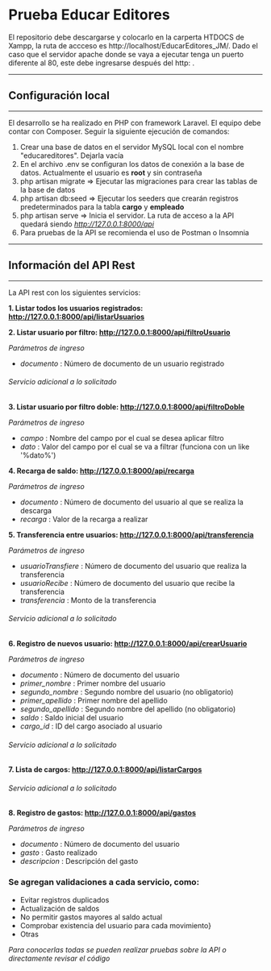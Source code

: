 #  Prueba Educar Editores

El repositorio debe descargarse y colocarlo en la carperta HTDOCS de Xampp, la ruta de accceso es http://localhost/EducarEditores_JM/.
Dado el caso que el servidor apache donde se vaya a ejecutar tenga un puerto diferente al 80, este debe ingresarse después del http: .

**************************
## Configuración local
**************************

El desarrollo se ha realizado en PHP con framework Laravel. El equipo debe contar con Composer. Seguir la siguiente ejecución de comandos:

1. Crear una base de datos en el servidor MySQL local con el nombre "educareditores". Dejarla vacía
2. En el archivo .env se configuran los datos de conexión a la base de datos. Actualmente el usuario es **root** y sin contraseña
3. php artisan migrate => Ejecutar las migraciones para crear las tablas de la base de datos
4. php artisan db:seed => Ejecutar los seeders que crearán registros predeterminados para la tabla **cargo** y **empleado**
5. php artisan serve   => Inicia el servidor. La ruta de acceso a la API quedará siendo *http://127.0.0.1:8000/api*
6. Para pruebas de la API se recomienda el uso de Postman o Insomnia

**************************
## Información del API Rest
**************************

La API rest con los siguientes servicios:

**1. Listar todos los usuarios registrados: http://127.0.0.1:8000/api/listarUsuarios**

**2. Listar usuario por filtro: http://127.0.0.1:8000/api/filtroUsuario**

*Parámetros de ingreso*
- *documento* : Número de documento de un usuario registrado

###### Servicio adicional a lo solicitado
**3. Listar usuario por filtro doble: http://127.0.0.1:8000/api/filtroDoble**

*Parámetros de ingreso*
- *campo* : Nombre del campo por el cual se desea aplicar filtro
- *dato*  : Valor del campo por el cual se va a filtrar (funciona con un like '%dato%')

**4. Recarga de saldo: http://127.0.0.1:8000/api/recarga**

*Parámetros de ingreso*
- *documento* : Número de documento del usuario al que se realiza la descarga
- *recarga*   : Valor de la recarga a realizar

**5. Transferencia entre usuarios: http://127.0.0.1:8000/api/transferencia**

*Parámetros de ingreso*
- *usuarioTransfiere* : Número de documento del usuario que realiza la transferencia
- *usuarioRecibe*     : Número de documento del usuario que recibe la transferencia
- *transferencia*     : Monto de la transferencia

###### Servicio adicional a lo solicitado
**6. Registro de nuevos usuario: http://127.0.0.1:8000/api/crearUsuario**

*Parámetros de ingreso*
- *documento*        : Número de documento del usuario
- *primer_nombre*    : Primer nombre del usuario
- *segundo_nombre*   : Segundo nombre del usuario (no obligatorio)
- *primer_apellido*  : Primer nombre del apellido
- *segundo_apellido* : Segundo nombre del apellido (no obligatorio)
- *saldo*            : Saldo inicial del usuario
- *cargo_id*         : ID del cargo asociado al usuario

###### Servicio adicional a lo solicitado
**7. Lista de cargos: http://127.0.0.1:8000/api/listarCargos**

###### Servicio adicional a lo solicitado
**8. Registro de gastos: http://127.0.0.1:8000/api/gastos**

*Parámetros de ingreso*
- *documento*    : Número de documento del usuario
- *gasto*        : Gasto realizado
- *descripcion*  : Descripción del gasto

### Se agregan validaciones a cada servicio, como:
- Evitar registros duplicados
- Actualización de saldos
- No permitir gastos mayores al saldo actual
- Comprobar existencia del usuario para cada movimiento}
- Otras

*Para conocerlas todas se pueden realizar pruebas sobre la API o directamente revisar el código*